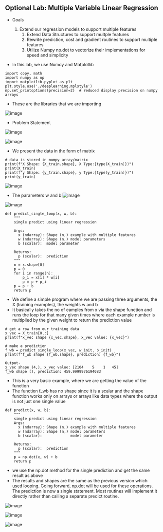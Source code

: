 ## Optional Lab: Multiple Variable Linear Regression

- Goals
  1. Extend our regression models to support multiple features
     1. Extend Data Structures to support multple features
     2. Rewrite prediction, cost and gradient routines to support multiple features
     3. Utilize Numpy np.dot to vectorize their implementations for speed and simplicity

- In this lab, we use Numoy and Matplotlib

```
import copy, math
import numpy as np
import matplotlib.pyplot as plt
plt.style.use('./deeplearning.mplstyle')
np.set_printoptions(precision=2)  # reduced display precision on numpy arrays
```
- These are the libraries that we are importing

![image](https://github.com/user-attachments/assets/a6a080d6-1bec-4ea3-a2a2-c19a5083e2c6)

- Problem Statement

![image](https://github.com/user-attachments/assets/c30f1096-7647-4404-b93a-a7291535ee83)

![image](https://github.com/user-attachments/assets/3130fc64-ea5c-4911-a104-2e13f9061c1f)

- We present the data in the form of matrix

```
# data is stored in numpy array/matrix
print(f"X Shape: {X_train.shape}, X Type:{type(X_train)})")
print(X_train)
print(f"y Shape: {y_train.shape}, y Type:{type(y_train)})")
print(y_train)
```
![image](https://github.com/user-attachments/assets/5f08a23c-a9c4-4e85-b0a1-f1de43027d96)

- The parameters w and b
![image](https://github.com/user-attachments/assets/064ca6e8-a08e-42dd-b071-59e8729996eb)

![image](https://github.com/user-attachments/assets/3bb8c370-ac26-4c7c-9001-f4845bc95baa)

```
def predict_single_loop(x, w, b): 
    """
    single predict using linear regression
    
    Args:
      x (ndarray): Shape (n,) example with multiple features
      w (ndarray): Shape (n,) model parameters    
      b (scalar):  model parameter     
      
    Returns:
      p (scalar):  prediction
    """
    n = x.shape[0]
    p = 0
    for i in range(n):
        p_i = x[i] * w[i]  
        p = p + p_i         
    p = p + b                
    return p
```
- We define a simple program where we are passing three arguments, the X (training examples), the weights w and b
- It basically takes the no of eamples from x via the shape function and runs the loop for that many given times where each example number is multiplied by the given weight to return the prediction value

```
# get a row from our training data
x_vec = X_train[0,:]
print(f"x_vec shape {x_vec.shape}, x_vec value: {x_vec}")

# make a prediction
f_wb = predict_single_loop(x_vec, w_init, b_init)
print(f"f_wb shape {f_wb.shape}, prediction: {f_wb}")

Output-
x_vec shape (4,), x_vec value: [2104    5    1   45]
f_wb shape (), prediction: 459.9999976194083
```

- This is a very basic example, where we are getting the value of the function
- The function f_wb has no shape since it is a scalar and the shape function works only on arrays or arrays like data types where the output is not just one single value

```
def predict(x, w, b): 
    """
    single predict using linear regression
    Args:
      x (ndarray): Shape (n,) example with multiple features
      w (ndarray): Shape (n,) model parameters   
      b (scalar):             model parameter 
      
    Returns:
      p (scalar):  prediction
    """
    p = np.dot(x, w) + b     
    return p
```
- we use the np.dot method for the single prediction and get the same result as above
- The results and shapes are the same as the previous version which used looping. Going forward, np.dot will be used for these operations. The prediction is now a single statement. Most routines will implement it directly rather than calling a separate predict routine.

![image](https://github.com/user-attachments/assets/bf0e6969-14c9-4747-96c9-f2218973155c)

![image](https://github.com/user-attachments/assets/d314dd82-82c9-448c-9257-a3d33450dbe6)


![image](https://github.com/user-attachments/assets/72ee5025-4812-47d6-a11c-02417c1674ca)

